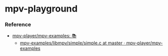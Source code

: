 mpv-playground
==============
### Reference
- [mpv-player/mpv-examples: 📚](https://github.com/mpv-player/mpv-examples)
  - [mpv-examples/libmpv/simple/simple.c at master · mpv-player/mpv-examples](https://github.com/mpv-player/mpv-examples/blob/master/libmpv/simple/simple.c)
